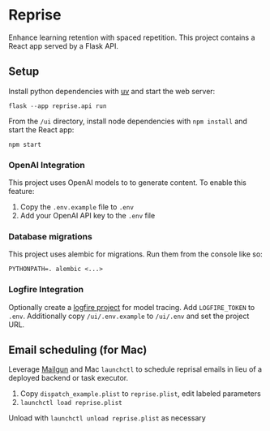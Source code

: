 # Reprise
Enhance learning retention with spaced repetition. This project contains a React app served by a Flask API.

## Setup
Install python dependencies with [uv](https://docs.astral.sh/uv/) and start the web server:
```
flask --app reprise.api run
```

From the `/ui` directory, install node dependencies with `npm install` and start the React app:
```
npm start
```

### OpenAI Integration
This project uses OpenAI  models to to generate content. To enable this feature:

1. Copy the `.env.example` file to `.env`
2. Add your OpenAI API key to the `.env` file

### Database migrations
This project uses alembic for migrations. Run them from the console like so:
```
PYTHONPATH=. alembic <...>
```

### Logfire Integration
Optionally create a [logfire project](https://logfire.pydantic.dev/docs/#logfire) for model tracing. Add `LOGFIRE_TOKEN` to `.env`.
Additionally copy `/ui/.env.example` to `/ui/.env` and set the project URL.

## Email scheduling (for Mac)
Leverage [Mailgun](https://www.mailgun.com/) and Mac `launchctl` to schedule reprisal emails in lieu of a deployed backend or task executor.

1. Copy `dispatch_example.plist` to `reprise.plist`, edit labeled parameters
2. `launchctl load reprise.plist`

Unload with `launchctl unload reprise.plist` as necessary
